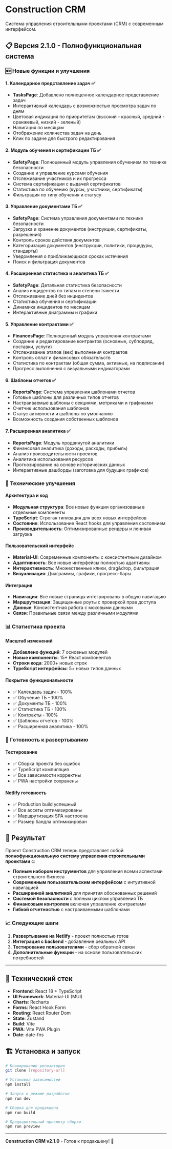 # Construction CRM

Система управления строительными проектами (CRM) с современным интерфейсом.

## 📋 Версия 2.1.0 - Полнофункциональная система

### 🆕 Новые функции и улучшения

#### 1. **Календарное представление задач** ✅
- **TasksPage**: Добавлено полноценное календарное представление задач
- Интерактивный календарь с возможностью просмотра задач по дням
- Цветовая индикация по приоритетам (высокий - красный, средний - оранжевый, низкий - зеленый)
- Навигация по месяцам
- Отображение количества задач на день
- Клик по задаче для быстрого редактирования

#### 2. **Модуль обучения и сертификации ТБ** ✅
- **SafetyPage**: Полноценный модуль управления обучением по технике безопасности
- Создание и управление курсами обучения
- Отслеживание участников и их прогресса
- Система сертификации с выдачей сертификатов
- Статистика по обучению (курсы, участники, сертификаты)
- Фильтрация по типу обучения и статусу

#### 3. **Управление документами ТБ** ✅
- **SafetyPage**: Система управления документами по технике безопасности
- Загрузка и хранение документов (инструкции, сертификаты, разрешения)
- Контроль сроков действия документов
- Категоризация документов (инструкции, политики, процедуры, стандарты)
- Уведомления о приближающихся сроках истечения
- Поиск и фильтрация документов

#### 4. **Расширенная статистика и аналитика ТБ** ✅
- **SafetyPage**: Детальная статистика безопасности
- Анализ инцидентов по типам и степени тяжести
- Отслеживание дней без инцидентов
- Статистика обучения и сертификации
- Динамика инцидентов по месяцам
- Интерактивные диаграммы и графики

#### 5. **Управление контрактами** ✅
- **FinancesPage**: Полноценный модуль управления контрактами
- Создание и редактирование контрактов (основные, субподряд, поставки, услуги)
- Отслеживание этапов (вех) выполнения контрактов
- Контроль оплат и финансовых обязательств
- Статистика по контрактам (общая сумма, активные, на подписании)
- Прогресс выполнения с визуальными индикаторами

#### 6. **Шаблоны отчетов** ✅
- **ReportsPage**: Система управления шаблонами отчетов
- Готовые шаблоны для различных типов отчетов
- Настраиваемые шаблоны с секциями, метриками и графиками
- Счетчик использования шаблонов
- Статус активности и шаблоны по умолчанию
- Возможность создания собственных шаблонов

#### 7. **Расширенная аналитика** ✅
- **ReportsPage**: Модуль продвинутой аналитики
- Финансовая аналитика (доходы, расходы, прибыль)
- Анализ производительности проектов
- Аналитика использования ресурсов
- Прогнозирование на основе исторических данных
- Интерактивные дашборды (заготовка для будущих графиков)

### 🔧 Технические улучшения

#### Архитектура и код
- **Модульная структура**: Все новые функции организованы в отдельные компоненты
- **TypeScript**: Строгая типизация для всех новых интерфейсов
- **Состояние**: Использование React hooks для управления состоянием
- **Производительность**: Оптимизированные рендеры и ленивая загрузка

#### Пользовательский интерфейс
- **Material-UI**: Современные компоненты с консистентным дизайном
- **Адаптивность**: Все новые интерфейсы полностью адаптивны
- **Интерактивность**: Множественные клики, drag&drop, фильтрация
- **Визуализация**: Диаграммы, графики, прогресс-бары

#### Интеграция
- **Навигация**: Все новые страницы интегрированы в общую навигацию
- **Маршрутизация**: Защищенные роуты с проверкой прав доступа
- **Данные**: Консистентная работа с моковыми данными
- **Связи**: Правильные связи между различными модулями

### 📊 Статистика проекта

#### Масштаб изменений
- **Добавлено функций**: 7 основных модулей
- **Новые компоненты**: 15+ React компонентов
- **Строки кода**: 2000+ новых строк
- **TypeScript интерфейсы**: 5+ новых типов данных

#### Покрытие функциональности
- ✅ Календарь задач - 100%
- ✅ Обучение ТБ - 100%
- ✅ Документы ТБ - 100%
- ✅ Статистика ТБ - 100%
- ✅ Контракты - 100%
- ✅ Шаблоны отчетов - 100%
- ✅ Расширенная аналитика - 100%

### 🚀 Готовность к развертыванию

#### Тестирование
- ✅ Сборка проекта без ошибок
- ✅ TypeScript компиляция
- ✅ Все зависимости корректны
- ✅ PWA настройки сохранены

#### Netlify готовность
- ✅ Production build успешный
- ✅ Все ассеты оптимизированы
- ✅ Маршрутизация SPA настроена
- ✅ Размер бандла оптимизирован

## 🎯 Результат

Проект Construction CRM теперь представляет собой **полнофункциональную систему управления строительными проектами** с:

- **Полным набором инструментов** для управления всеми аспектами строительного бизнеса
- **Современным пользовательским интерфейсом** с интуитивной навигацией
- **Расширенной аналитикой** для принятия обоснованных решений
- **Системой безопасности** с полным циклом управления ТБ
- **Финансовым контролем** включая управление контрактами
- **Гибкой отчетностью** с настраиваемыми шаблонами

### 📈 Следующие шаги

1. **Развертывание на Netlify** - проект полностью готов
2. **Интеграция с backend** - добавление реальных API
3. **Тестирование пользователями** - сбор обратной связи
4. **Дополнительные функции** - на основе пользовательских потребностей

---

## 🔗 Технический стек

- **Frontend**: React 18 + TypeScript
- **UI Framework**: Material-UI (MUI)
- **Charts**: Recharts
- **Forms**: React Hook Form
- **Routing**: React Router Dom
- **State**: Zustand
- **Build**: Vite
- **PWA**: Vite PWA Plugin
- **Date**: date-fns

## 🏗️ Установка и запуск

```bash
# Клонирование репозитория
git clone [repository-url]

# Установка зависимостей
npm install

# Запуск в режиме разработки
npm run dev

# Сборка для продакшена
npm run build

# Предварительный просмотр сборки
npm run preview
```

---

**Construction CRM v2.1.0** - Готов к продакшену! 🚀

